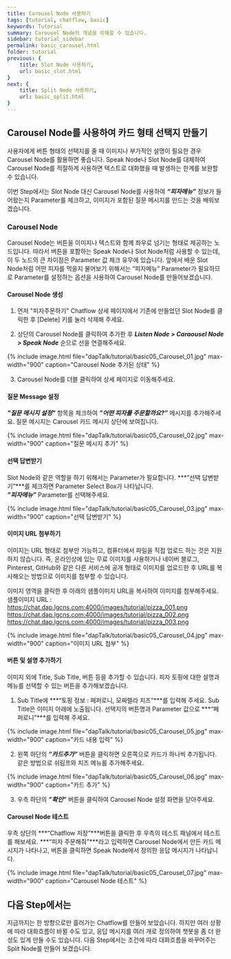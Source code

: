 ```yaml
---
title: Carousel Node 사용하기
tags: [tutorial, chatflow, basic]
keywords: Tutorial
summary: Carousel Node의 개념을 이해할 수 있습니다.
sidebar: tutorial_sidebar
permalink: basic_carousel.html
folder: tutorial
previous: {
    title: Slot Node 사용하기, 
    url: basic_slot.html
}
next: {
    title: Split Node 사용하기,
    url: basic_split.html
}
---
```


## Carousel Node를 사용하여 카드 형태 선택지 만들기
사용자에게 버튼 형태의 선택지를 줄 때 이미지나 부가적인 설명이 필요한 경우 Carousel Node를 활용하면 좋습니다. Speak Node나 Slot Node를 대체하여 Carousel Node를 적절하게 사용하면 텍스트로 대화했을 때 발생하는 한계를 보완할 수 있습니다. 

이번 Step에서는 Slot Node 대신 Carousel Node를 사용하여 ***“피자메뉴”*** 정보가 들어왔는지 Parameter를 체크하고, 이미지가 포함된 질문 메시지를 만드는 것을 배워보겠습니다.

### Carousel Node
Carousel Node는 버튼을 이미지나 텍스트와 함께 좌우로 넘기는 형태로 제공하는 노드입니다. 따라서 버튼을 포함하는 Speak Node나 Slot Node처럼 사용할 수 있는데, 이 두 노드의 큰 차이점은 Parameter 값 체크 유무에 있습니다. 앞에서 배운 Slot Node처럼 어떤 피자를 먹을지 물어보기 위해서는 “피자메뉴” Parameter가 필요하므로 Parameter를 설정하는 옵션을 사용하여 Carousel Node를 만들어보겠습니다.

#### Carousel Node 생성
1) 먼저 "피자주문하기" Chatflow 상세 페이지에서 기존에 만들었던 Slot Node를 클릭한 후 [Delete] 키를 눌러 삭제해 주세요.

2) 상단의 Carousel Node를 클릭하여 추가한 후 ***Listen Node > Caraousel Node > Speak Node*** 순으로 선을 연결해주세요.

{% include image.html file="dapTalk/tutorial/basic05_Carousel_01.jpg" max-width="900" caption="Carousel Node 추가된 상태" %}

3) Carousel Node를 더블 클릭하여 상세 페이지로 이동해주세요.

#### 질문 Message 설정
***"질문 메시지 설정"*** 항목을 체크하여 ***”어떤 피자를 주문할까요?”*** 메시지를 추가해주세요. 질문 메시지는 Carousel 카드 메시지 상단에 보여집니다.

{% include image.html file="dapTalk/tutorial/basic05_Carousel_02.jpg" max-width="900" caption="질문 메시지 추가" %}

#### 선택 답변받기
Slot Node와 같은 역할을 하기 위해서는 Parameter가 필요합니다. ***”선택 답변받기”***를 체크하면 Parameter Select Box가 나타납니다.<br>
***”피자메뉴”*** Parameter를 선택해주세요. 

{% include image.html file="dapTalk/tutorial/basic05_Carousel_03.jpg" max-width="900" caption="선택 답변받기" %}

#### 이미지 URL 첨부하기
이미지는 URL 형태로 첨부만 가능하고, 컴퓨터에서 파일을 직접 업로드 하는 것은 지원하지 않습니다. 즉, 온라인상에 있는 무료 이미지를 사용하거나 네이버 블로그, Pinterest, GitHub와 같은 다른 서비스에 공개 형태로 이미지를 업로드한 후 URL를 복사해오는 방법으로 이미지를 첨부할 수 있습니다.

이미지 영역을 클릭한 후 아래의 샘플이미지 URL을 복사하여 이미지를 첨부해주세요.<br> 
샘플이미지 URL :<br>
 https://chat.dap.lgcns.com:4000/images/tutorial/pizza_001.png<br>
 https://chat.dap.lgcns.com:4000/images/tutorial/pizza_002.png<br>
 https://chat.dap.lgcns.com:4000/images/tutorial/pizza_003.png<br>

{% include image.html file="dapTalk/tutorial/basic05_Carousel_04.jpg" max-width="900" caption="이미지 URL 첨부" %}

#### 버튼 및 설명 추가하기
이미지 외에 Title, Sub Title, 버튼 등을 추가할 수 있습니다. 피자 토핑에 대한 설명과 메뉴를 선택할 수 있는 버튼을 추가해보겠습니다.

1) Sub Title에 ***“토핑 정보 : 페퍼로니, 모짜렐라 치즈”***를 입력해 주세요. Sub Title은 이미지 아래에 노출됩니다. 선택지의 버튼명과 Parameter 값으로 ***“페퍼로니”***를 입력해 주세요.  

{% include image.html file="dapTalk/tutorial/basic05_Carousel_05.jpg" max-width="900" caption="카드 내용 입력" %}

2) 왼쪽 하단의 ***”카드추가”*** 버튼을 클릭하면 오른쪽으로 카드가 하나씩 추가됩니다. 같은 방법으로 쉬림프와 치즈 메뉴를 추가해주세요.

{% include image.html file="dapTalk/tutorial/basic05_Carousel_06.jpg" max-width="900" caption="카드 추가" %}

3) 우측 하단의 ***”확인”*** 버튼을 클릭하여 Carousel Node 설정 화면을 닫아주세요.

#### Carousel Node 테스트
우측 상단의 ***“Chatflow 저장”***버튼을 클릭한 후 우측의 테스트 패널에서 테스트를 해보세요. ***“피자 주문해줘”***라고 입력하면 Carousel Node에서 만든 카드 메시지가 나타나고, 버튼을 클릭하면 Speak Node에서 정의한 응답 메시지가 나타납니다.

{% include image.html file="dapTalk/tutorial/basic05_Carousel_07.jpg" max-width="900" caption="Carousel Node 테스트" %}


## 다음 Step에서는
지금까지는 한 방향으로만 흘러가는 Chatflow를 만들어 보았습니다. 하지만 여러 상황에 따라 대화흐름이 바뀔 수도 있고, 응답 메시지를 여러 개로 정의하여 챗봇을 좀 더 완성도 있게 만들 수도 있습니다. 다음 Step에서는 조건에 따라 대화흐름을 바꾸어주는 Split Node를 만들어 보겠습니다.
